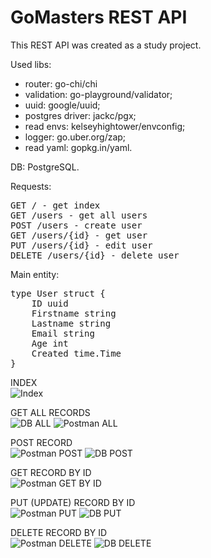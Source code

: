 <h1>GoMasters REST API</h1>

This REST API was created as a study project.</br>

Used libs:
* router: go-chi/chi
* validation: go-playground/validator;
* uuid: google/uuid;
* postgres driver: jackc/pgx;
* read envs: kelseyhightower/envconfig;
* logger: go.uber.org/zap;
* read yaml: gopkg.in/yaml.

DB: PostgreSQL.</br>

Requests:
<pre>
GET / - get index
GET /users - get all users
POST /users - create user
GET /users/{id} - get user
PUT /users/{id} - edit user
DELETE /users/{id} - delete user
</pre>

Main entity:
<pre>
type User struct {
    ID uuid
    Firstname string
    Lastname string
    Email string
    Age int
    Created time.Time
}
</pre>

INDEX</br>
![Index](https://user-images.githubusercontent.com/21006294/167303132-684c359b-3021-4c88-bb18-9ad9540f54e5.png)

GET ALL RECORDS</br>
![DB ALL](https://user-images.githubusercontent.com/21006294/167303126-14bbfaca-4cdd-4095-8057-663a7caa01ae.png)
![Postman ALL](https://user-images.githubusercontent.com/21006294/167303133-a0bbdd95-644b-4b5b-94d9-e1184b532ec5.png)

POST RECORD</br>
![Postman POST](https://user-images.githubusercontent.com/21006294/167303135-526bf30c-b2c6-4656-add5-c1d081b9726b.png)
![DB POST](https://user-images.githubusercontent.com/21006294/167303138-905efca6-91f4-4764-99f9-a68c2a124a48.png)

GET RECORD BY ID</br>
![Postman GET BY ID](https://user-images.githubusercontent.com/21006294/167303134-3b1e8879-0f56-4d7e-b3b7-acdb3e8f57ab.png)

PUT (UPDATE) RECORD BY ID</br>
![Postman PUT](https://user-images.githubusercontent.com/21006294/167303141-021b8629-90a3-4ef1-8fa2-18291d79668e.png)
![DB PUT](https://user-images.githubusercontent.com/21006294/167303142-ceb85462-81fe-46ff-9812-effafdd0933a.png)

DELETE RECORD BY ID</br>
![Postman DELETE](https://user-images.githubusercontent.com/21006294/167303130-933deb23-ff10-48d9-926c-77144b509f06.png)
![DB DELETE](https://user-images.githubusercontent.com/21006294/167303131-e0afc1b6-7eaa-425d-bfa3-1de2143b6327.png)